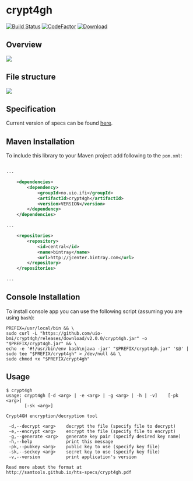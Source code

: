 # crypt4gh
[![Build Status](https://github.com/uio-bmi/crypt4gh/workflows/Java%20CI/badge.svg)](https://github.com/uio-bmi/crypt4gh/actions)
[![CodeFactor](https://www.codefactor.io/repository/github/uio-bmi/crypt4gh/badge/master)](https://www.codefactor.io/repository/github/uio-bmi/crypt4gh/overview/master)
[![Download](https://api.bintray.com/packages/uio-bmi/Crypt4GH/Crypt4GH/images/download.svg)](https://bintray.com/uio-bmi/Crypt4GH/Crypt4GH/_latestVersion)
## Overview
![](https://www.ga4gh.org/wp-content/uploads/Crypt4GH_comic.png)

## File structure
![](https://habrastorage.org/webt/yn/y2/pk/yny2pkp68sccx1vbvmodz-hfpzm.png)

## Specification
Current version of specs can be found [here](http://samtools.github.io/hts-specs/crypt4gh.pdf).

## Maven Installation
To include this library to your Maven project add following to the `pom.xml`:

```xml

...

    <dependencies>
        <dependency>
            <groupId>no.uio.ifi</groupId>
            <artifactId>crypt4gh</artifactId>
            <version>VERSION</version>
        </dependency>
    </dependencies>

...

    <repositories>
        <repository>
            <id>central</id>
            <name>bintray</name>
            <url>http://jcenter.bintray.com</url>
        </repository>
    </repositories>

...

```

## Console Installation
To install console app you can use the following script (assuming you are using `bash`):
```
PREFIX=/usr/local/bin && \
sudo curl -L "https://github.com/uio-bmi/crypt4gh/releases/download/v2.0.0/crypt4gh.jar" -o "$PREFIX/crypt4gh.jar" && \
echo -e '#!/usr/bin/env bash\njava -jar' "$PREFIX/crypt4gh.jar" '$@' | sudo tee "$PREFIX/crypt4gh" > /dev/null && \
sudo chmod +x "$PREFIX/crypt4gh"
```

## Usage
```
$ crypt4gh 
usage: crypt4gh [-d <arg> | -e <arg> | -g <arg> | -h | -v]    [-pk <arg>]
       [-sk <arg>]

Crypt4GH encryption/decryption tool

 -d,--decrypt <arg>    decrypt the file (specify file to decrypt)
 -e,--encrypt <arg>    encrypt the file (specify file to encrypt)
 -g,--generate <arg>   generate key pair (specify desired key name)
 -h,--help             print this message
 -pk,--pubkey <arg>    public key to use (specify key file)
 -sk,--seckey <arg>    secret key to use (specify key file)
 -v,--version          print application's version

Read more about the format at
http://samtools.github.io/hts-specs/crypt4gh.pdf
```
